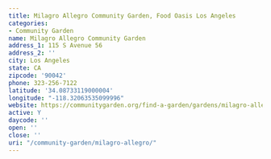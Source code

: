 ```yaml
---
title: Milagro Allegro Community Garden, Food Oasis Los Angeles
categories:
- Community Garden
name: Milagro Allegro Community Garden
address_1: 115 S Avenue 56
address_2: ''
city: Los Angeles
state: CA
zipcode: '90042'
phone: 323-256-7122
latitude: '34.08733119000004'
longitude: "-118.32063535099996"
website: https://communitygarden.org/find-a-garden/gardens/milagro-allegro-community-garden/
active: Y
daycode: ''
open: ''
close: ''
uri: "/community-garden/milagro-allegro/"
---
```


